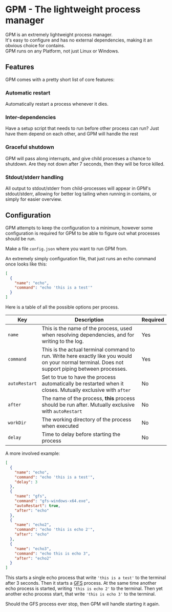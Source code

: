# GPM - The lightweight process manager
GPM is an extremely lightweight process manager.  
It's easy to configure and has no external dependencies, making it an obvious choice for contains.  
GPM runs on any Platform, not just Linux or Windows. 

## Features
GPM comes with a pretty short list of core features:

### Automatic restart
Automatically restart a process whenever it dies.

### Inter-dependencies
Have a setup script that needs to run before other process can run? 
Just have them depend on each other, and GPM will handle the rest


### Graceful shutdown
GPM will pass along interrupts, and give child processes a chance to shutdown. Are they not down 
after 7 seconds, then they will be force killed. 

### Stdout/stderr handling
All output to stdout/stderr from child-processes will appear in GPM's stdout/stderr, allowing 
for better log tailing when running in contains, or simply for easier overview.

## Configuration
GPM attempts to keep the configuration to a minimum, however some configuration is required for 
GPM to be able to figure out what processes should be run. 

Make a file `config.json` where you want to run GPM from.

An extremely simply configuration file, that just runs an echo command once looks like this:
```json
[
  {
    "name": "echo",
    "command": "echo 'this is a test'"
  }
]
```

Here is a table of all the possible options per process.

|Key|Description|Required|
|------|-----|------|
|`name`|This is the name of the process, used when resolving dependencies, and for writing to the log.|Yes|
|`command`|This is the actual terminal command to run. Write here exactly like you would on your normal terminal. Does not support piping between processes.|Yes|
|`autoRestart`|Set to true to have the process automatically be restarted when it closes. Mutually exclusive with `after`|No|
|`after`|The name of the process, **this** process should be run after. Mutually exclusive with `autoRestart`|No|
|`workDir`|The working directory of the process when executed|No|
|`delay`|Time to delay before starting the process|No|

A more involved example:
```json
[
  {
    "name": "echo",
    "command": "echo 'this is a test'",
    "delay": 3
  },
  {
    "name": "gfs",
    "command": "gfs-windows-x64.exe",
    "autoRestart": true,
    "after": "echo"
  },
  {
    "name": "echo2",
    "command": "echo 'this is echo 2'",
    "after": "echo"
  },
  {
    "name": "echo3",
    "command": "echo this is echo 3",
    "after": "echo2"
  }
]
```

This starts a single echo process that write `'this is a test'` to the terminal after 3 seconds. 
Then it starts a [GFS](https://github.com/zlepper/gfs) process. 
At the same time another echo process is started, writing `'this is echo 2'` to the terminal.
Then yet another echo process start, that write `'this is echo 3'` to the terminal.

Should the GFS process ever stop, then GPM will handle starting it again. 

